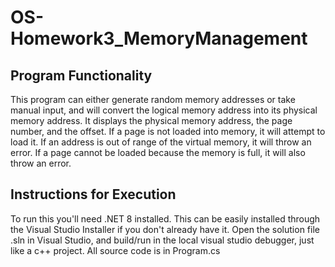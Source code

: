 # OS-Homework3_MemoryManagement

## Program Functionality
This program can either generate random memory addresses or take manual input, and will convert the logical memory address into its physical memory address. It displays the physical memory address, the page number, and the offset. If a page is not loaded into memory, it will attempt to load it. If an address is out of range of the virtual memory, it will throw an error. If a page cannot be loaded because the memory is full, it will also throw an error.

## Instructions for Execution
To run this you'll need .NET 8 installed. This can be easily installed through the Visual Studio Installer if you don't already have it. Open the solution file .sln in Visual Studio, and build/run in the local visual studio debugger, just like a c++ project. All source code is in Program.cs
